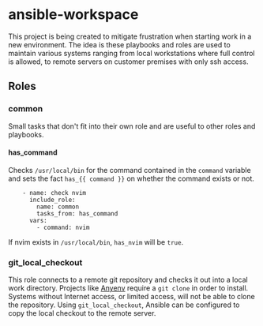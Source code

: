 # ansible-workspace

This project is being created to mitigate frustration when starting work in a
new environment. The idea is these playbooks and roles are used to maintain
various systems ranging from local workstations where full control is allowed,
to remote servers on customer premises with only ssh access.

## Roles

### common

Small tasks that don't fit into their own role and are useful to other roles
and playbooks.

#### has_command

Checks `/usr/local/bin` for the command contained in the `command` variable
and sets the fact `has_{{ command }}` on whether the command exists or not.

```
    - name: check nvim
      include_role:
        name: common
        tasks_from: has_command
      vars:
        - command: nvim
```

If nvim exists in `/usr/local/bin`, `has_nvim` will be `true`.

### git_local_checkout

This role connects to a remote git repository and checks it out into a local
work directory. Projects like [Anyenv](https://github.com/riywo/anyenv) require
a `git clone` in order to install. Systems without Internet access, or limited
access, will not be able to clone the repository. Using `git_local_checkout`,
Ansible can be configured to copy the local checkout to the remote server.
